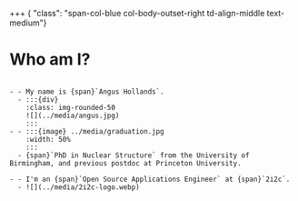 +++ { "class": "span-col-blue col-body-outset-right td-align-middle text-medium"}

# Who am I?

```{list-table}

- - My name is {span}`Angus Hollands`.
  - :::{div}
    :class: img-rounded-50
    ![](../media/angus.jpg)
    :::
- - :::{image} ../media/graduation.jpg
    :width: 50%
    :::
  - {span}`PhD in Nuclear Structure` from the University of Birmingham, and previous postdoc at Princeton University.

- - I'm an {span}`Open Source Applications Engineer` at {span}`2i2c`.
  - ![](../media/2i2c-logo.webp)
```
